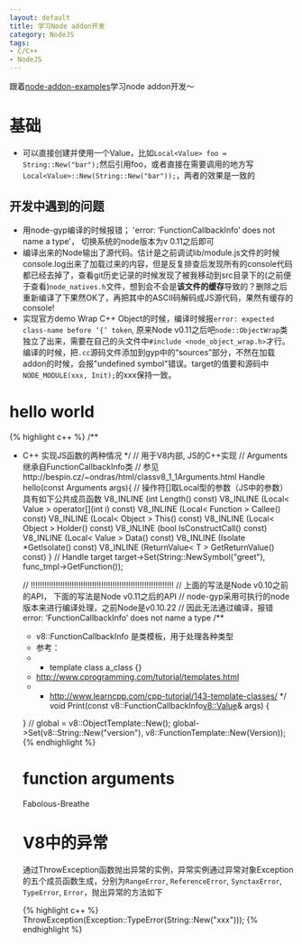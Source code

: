 ```yaml
---
layout: default
title: 学习Node addon开发
category: NodeJS
tags: 
- C/C++
- NodeJS
---
```

跟着[node-addon-examples](https://github.com/rvagg/node-addon-examples)学习node addon开发～

# 基础
+ 可以直接创建并使用一个Value，比如`Local<Value> foo = String::New("bar");`然后引用foo，或者直接在需要调用的地方写`Local<Value>::New(String::New("bar"));`，两者的效果是一致的

## 开发中遇到的问题
+ 用node-gyp编译的时候报错； 'error: ‘FunctionCallbackInfo’ does not name a type'， 切换系统的node版本为v 0.11之后即可
+ 编译出来的Node输出了源代码。估计是之前调试lib/module.js文件的时候console.log出来了加载过来的内容，但是反复排查后发现所有的console代码都已经去掉了，查看git历史记录的时候发现了被我移动到src目录下的(之前便于查看)`node_natives.h`文件，想到会不会是**该文件的缓存**导致的？删除之后重新编译了下果然OK了，再把其中的ASCII码解码成JS源代码，果然有缓存的console!
+ 实现官方demo Wrap C++ Object的时候，编译时候报`error: expected class-name before ‘{’ token`, 原来Node v0.11之后吧`node::ObjectWrap`类独立了出来，需要在自己的头文件中`#include <node_object_wrap.h>`才行。编译的时候，把`.cc`源码文件添加到gyp中的“sources”部分，不然在加载addon的时候，会报"undefined symbol"错误。target的值要和源码中`NODE_MODULE(xxx, Init);`的xxx保持一致。

# hello world
{% highlight c++ %}
/**
 * C++ 实现JS函数的两种情况
 */
// 用于V8内部, JS的C++实现
// Arguments继承自FunctionCallbackInfo类
// 参见http://bespin.cz/~ondras/html/classv8_1_1Arguments.html
Handle<Value> hello(const Arguments args){
    // 操作符[]取Local<Value>型的参数（JS中的参数）具有如下公共成员函数
    V8_INLINE (int Length() const)
 	V8_INLINE (Local< Value > operator[](int i) const)
 	V8_INLINE (Local< Function > Callee() const)
 	V8_INLINE (Local< Object > This() const)
 	V8_INLINE (Local< Object > Holder() const)
 	V8_INLINE (bool IsConstructCall() const)
 	V8_INLINE (Local< Value > Data() const)
 	V8_INLINE (Isolate *GetIsolate() const)
 	V8_INLINE (ReturnValue< T > GetReturnValue() const)
}
// Handle<Object> target
target->Set(String::NewSymbol("greet"), func_tmpl->GetFunction());

// !!!!!!!!!!!!!!!!!!!!!!!!!!!!!!!!!!!!!!!!!!!!!!!!!!!!!!!!!!!!!!!
// 上面的写法是Node v0.10之前的API， 下面的写法是Node v0.11之后的API
// node-gyp采用可执行的node版本来进行编译处理，之前Node是v0.10.22
// 因此无法通过编译，报错error: ‘FunctionCallbackInfo’ does not name a type
/**
 * v8::FunctionCallbackInfo 是类模板，用于处理各种类型
 * 参考：
 *  + template<class a_type> class a_class {} 
 *    http://www.cprogramming.com/tutorial/templates.html
 *  + http://www.learncpp.com/cpp-tutorial/143-template-classes/
 */
void Print(const v8::FunctionCallbackInfo<v8::Value>& args) {
 
}
// global = v8::ObjectTemplate::New();
global->Set(v8::String::New("version"), v8::FunctionTemplate::New(Version));
{% endhighlight %}

# function arguments




Fabolous-Breathe

# V8中的异常
通过ThrowException函数抛出异常的实例，异常实例通过异常对象Exception的五个成员函数生成，分别为`RangeError`, `ReferenceError`, `SynctaxError`, `TypeError`, `Error`，抛出异常的方法如下

{% highlight c++ %}
ThrowException(Exception::TypeError(String::New("xxx")));
{% endhighlight %}

